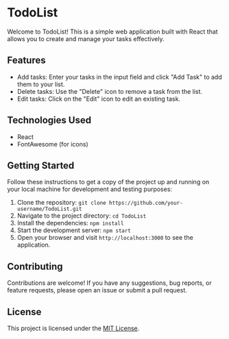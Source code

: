 # TodoList

Welcome to TodoList! This is a simple web application built with React that allows you to create and manage your tasks effectively.

## Features

- Add tasks: Enter your tasks in the input field and click "Add Task" to add them to your list.
- Delete tasks: Use the "Delete" icon to remove a task from the list.
- Edit tasks: Click on the "Edit" icon to edit an existing task.

## Technologies Used

- React
- FontAwesome (for icons)

## Getting Started

Follow these instructions to get a copy of the project up and running on your local machine for development and testing purposes:

1. Clone the repository: `git clone https://github.com/your-username/TodoList.git`
2. Navigate to the project directory: `cd TodoList`
3. Install the dependencies: `npm install`
4. Start the development server: `npm start`
5. Open your browser and visit `http://localhost:3000` to see the application.

## Contributing

Contributions are welcome! If you have any suggestions, bug reports, or feature requests, please open an issue or submit a pull request.

## License

This project is licensed under the [MIT License](https://opensource.org/licenses/MIT).

